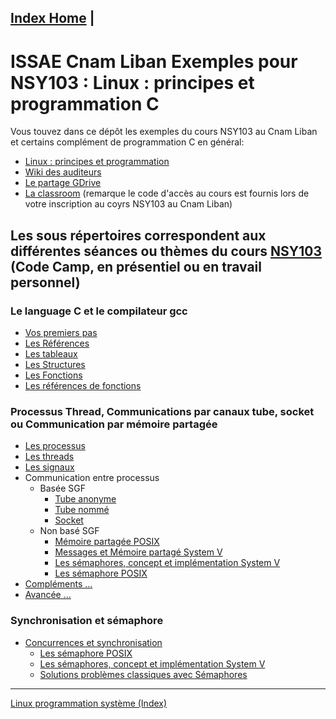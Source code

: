 [Index Home](/) |
----

# ISSAE Cnam Liban Exemples pour NSY103 : Linux : principes et programmation C

Vous touvez dans ce dépôt les exemples du cours NSY103 au Cnam Liban et certains complément de programmation C en général: 

 * [Linux : principes et programmation](http://cours.cofares.net/cours-du-cnam/linux-principes-et-programmation-nsy103)
 * [Wiki des auditeurs](http://wiki.cofares.net)
 * [Le partage GDrive](https://drive.google.com/drive/folders/0B2NK97qOKj2ja2xMbGx1NnZCdzA?usp=sharing)
 * [La classroom](https://classroom.google.com/u/2/c/MjQwOTg4MjI4OVpa) (remarque le code d'accès au cours est fournis lors de votre inscription au coyrs NSY103 au Cnam Liban)
 
## Les sous répertoires correspondent aux différentes séances ou thèmes du cours [NSY103](http://formation.cnam.fr/rechercher-par-discipline/linux-principes-et-programmation-208639.kjsp) (Code Camp, en présentiel ou en travail personnel)

### Le language C et le compilateur gcc

* [Vos premiers pas](GCC/PremiersProgrammes)
* [Les Références](GCC/lesReferences/)
* [Les tableaux](GCC/lesTableaux)
* [Les Structures](GCC/lesStructures)
* [Les Fonctions](GCC/lesFonctions)
* [Les références de fonctions](GCC/ReferenceFonctions)

### Processus Thread, Communications par canaux tube, socket ou Communication par mémoire partagée
* [Les processus](BaseProgLinux/Processus)
* [Les threads](BaseProgLinux/Threads)
* [Les signaux](BaseProgLinux/Signals)
* Communication entre processus
  * Basée SGF
    * [Tube anonyme](BaseProgLinux/TubeAnonyme)
    * [Tube nommé](BaseProgLinux/TubeNomme)
    * [Socket](/Sockets)
  * Non basé SGF
    * [Mémoire partagée POSIX](BaseProgLinux/MemoirePartagee)
    * [Messages et Mémoire partagé System V](BaseProgLinux/MSGQ)
    * [Les sémaphores, concept et implémentation System V](/ProgAvancee/SemaphorePourProc/semaphor)
    * [Les sémaphore POSIX](/BaseProgLinux/Threads/SemaphoreTh)
* [Compléments ...](BaseProgLinux/)
* [Avancée ...](ProgAvancee)

### Synchronisation et sémaphore

* [Concurrences et synchronisation](ConcurenceEtSynchro)
  * [Les sémaphore POSIX](/BaseProgLinux/Threads/SemaphoreTh)
  * [Les sémaphores, concept et implémentation System V](/ProgAvancee/SemaphorePourProc/semaphor)
  * [Solutions problèmes classiques avec Sémaphores](/ConcurenceEtSynchro/SolutionsProblesConcurence)

---

[Linux programmation système (Index)](/)
